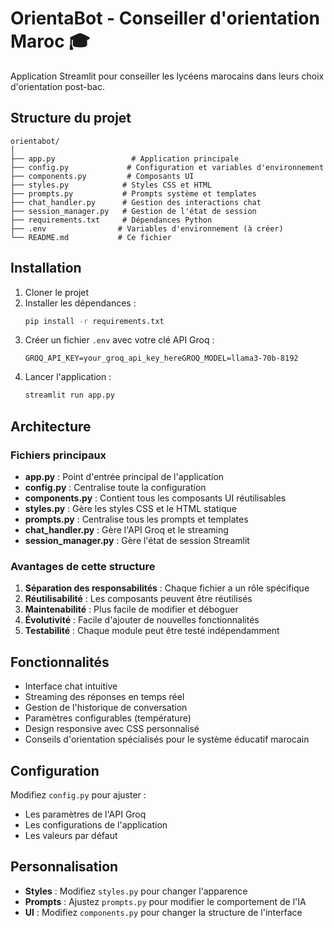 # OrientaBot - Conseiller d'orientation Maroc 🎓

Application Streamlit pour conseiller les lycéens marocains dans leurs choix d'orientation post-bac.

## Structure du projet

```
orientabot/
│
├── app.py                 # Application principale
├── config.py             # Configuration et variables d'environnement
├── components.py         # Composants UI
├── styles.py            # Styles CSS et HTML
├── prompts.py           # Prompts système et templates
├── chat_handler.py      # Gestion des interactions chat
├── session_manager.py   # Gestion de l'état de session
├── requirements.txt     # Dépendances Python
├── .env                # Variables d'environnement (à créer)
└── README.md           # Ce fichier
```

## Installation

1. Cloner le projet
2. Installer les dépendances :
   ```bash
   pip install -r requirements.txt
   ```
3. Créer un fichier `.env` avec votre clé API Groq :
   ```
   GROQ_API_KEY=your_groq_api_key_hereGROQ_MODEL=llama3-70b-8192
   ```
4. Lancer l'application :
   ```bash
   streamlit run app.py
   ```

## Architecture

### Fichiers principaux

* **app.py** : Point d'entrée principal de l'application
* **config.py** : Centralise toute la configuration
* **components.py** : Contient tous les composants UI réutilisables
* **styles.py** : Gère les styles CSS et le HTML statique
* **prompts.py** : Centralise tous les prompts et templates
* **chat_handler.py** : Gère l'API Groq et le streaming
* **session_manager.py** : Gère l'état de session Streamlit

### Avantages de cette structure

1. **Séparation des responsabilités** : Chaque fichier a un rôle spécifique
2. **Réutilisabilité** : Les composants peuvent être réutilisés
3. **Maintenabilité** : Plus facile de modifier et déboguer
4. **Évolutivité** : Facile d'ajouter de nouvelles fonctionnalités
5. **Testabilité** : Chaque module peut être testé indépendamment

## Fonctionnalités

* Interface chat intuitive
* Streaming des réponses en temps réel
* Gestion de l'historique de conversation
* Paramètres configurables (température)
* Design responsive avec CSS personnalisé
* Conseils d'orientation spécialisés pour le système éducatif marocain

## Configuration

Modifiez `config.py` pour ajuster :

* Les paramètres de l'API Groq
* Les configurations de l'application
* Les valeurs par défaut

## Personnalisation

* **Styles** : Modifiez `styles.py` pour changer l'apparence
* **Prompts** : Ajustez `prompts.py` pour modifier le comportement de l'IA
* **UI** : Modifiez `components.py` pour changer la structure de l'interface
